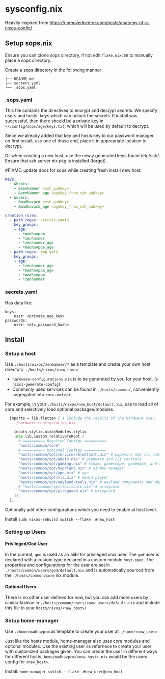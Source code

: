 # sysconfig.nix

Heavily inspired from https://unmovedcentre.com/posts/anatomy-of-a-nixos-config/

## Setup sops.nix
Ensure you can clone sops directory, if not edit `flake.nix:50` to manually place a sops directory.

Create a sops directory in the following manner
```
├── README.md
├── secrets.yaml
└── .sops.yaml
```

### .sops.yaml

This file contains the directives to encrypt and decrypt secrets. We specify users and hosts' keys which can unlock the secrets.
If install was successful, then there should be a private key in `~/.config/sops/age/keys.txt`, which will be used by default to decrypt.

Since we already added that key and hosts key to our password manager, on first install, use one of those and, place it in appropriate location to decrypt.

Or when creating a new host, use the newly generated keys found /etc/ssh/. Ensure that ssh server nix pkg is installed (forgot).

#FIXME: update docs for sops while creating fresh install new host.

```yaml
keys:
  - &hosts:
    - &zenhammer <ssh_pubkey>
    - &zenhammer_age <agekey_from_ssh_pubkey>
  - &users:
    - &madhavpcm <ssh_pubkey>
    - &madhavpcm_age <agekey_from_ssh_pubkey>

creation_rules:
  - path_regex: secrets.yaml$
    key_groups:
    - age:
      - *madhavpcm
      - *zenhammer
      - *zenhammer_age
      - *madhavpcm_age
  - path_regex: tmp.yml$
    key_groups:
    - age:
      - *zenhammer_age
      - *madhavpcm_age
      - *madhavpcm
      - *zenhammer
```

### secrets.yaml
Has data like:

```
keys:
    user: <private_age_key>    
passwords:
    user: <etc_password_hash>
```

## Install
### Setup a host

Use `./hosts/nixos/zenhammer/*` as a template and create your own host directory. `./hosts/nixos/<new_host>`
- `hardware-configurations.nix` is to be generated by you for your host. (`$ nixos-generate-config`)
- Commonly used services can be found in `./hosts/common/`, conveniently segregated into `core` and `opt`.

For example, in your `./hosts/nixos/new_host/default.nix`, use to load all of core and selectively load optional packages/modules.

```nix
  imports = lib.flatten [ # Include the results of the hardware scan.
    ./hardware-configuration.nix

    inputs.stylix.nixosModules.stylix
    (map lib.custom.relativeToRoot [
      # ========== Required Configs ==========
      "hosts/common/core"
      # ========== Optional Configs ==========
      "hosts/common/opt/services/bluetooth.nix" # pipewire and cli controls
      "hosts/common/opt/audio.nix" # pipewire and cli controls
      "hosts/common/opt/gaming.nix" # steam, gamescope, gamemode, and related hardware
      "hosts/common/opt/hyprland.nix" # window manager
      "hosts/common/opt/vpn.nix" # vpn
      "hosts/common/opt/vlc.nix" # media player
      "hosts/common/opt/wayland-tools.nix" # wayland components and pkgs not available in home-manager
      # "hosts/common/opt/tailscale.nix" # wrieguard
      "hosts/common/opt/wireguard.nix" # wrieguard
    ])
  ];
```

Optionally add other configurations which you need to enable at host level.

Install `sudo nixos-rebuild switch --flake .#new_host`

### Setting up Users

#### Privileged/God User
In the current, `god` is used as an alibi for privileged unix user. The `god` user is declared with a custom type declared in a custom module `host-spec`. The properties and configurations for the user are set in `./hosts/common/users/god/default.nix` and is automatically sourced from the `./hosts/common/core` nix module.

#### Optional Users

There is no other user defined for now, but you can add more users by similar fashion in `./hosts/common/users/<new_user>/default.nix` and include this file in your `hosts/nixos/<new_host>/`

### Setup home-manager

Use `./home/madhavpcm` as template to create your user at  `./home/<new_user>`

Just like the hosts module, home-manager also uses core modules and optional modules. Use the existing user as refernece to create your user with customized packages given. You can create the user in different ways for different hosts, `home/madhavpcm/<new_host>.nix` would be the users config for `<new_host>`.

Install: `home-manager switch --flake .#new_user@new_host`
